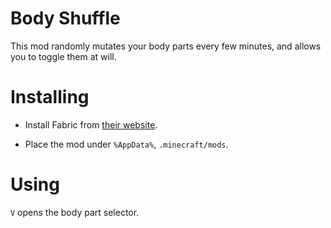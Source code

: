 # Body Shuffle

This mod randomly mutates your body parts every few minutes, and allows you to toggle them at will.

# Installing

- Install Fabric from [their website](http://fabricmc.net/).

- Place the mod under `%AppData%`, `.minecraft/mods`.

# Using

`V` opens the body part selector.